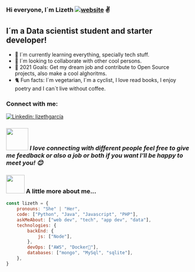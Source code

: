 ### Hi everyone, I´m Lizeth [![website](https://img.shields.io/badge/Website-46a2f1.svg?&style=flat-square&logo=Google-Chrome&logoColor=white&link=https://liztgarcia.github.io/)](https://liztgarcia.github.io/portfolio-website-d-Lizeth//) ✌

## I´m a Data scientist student and starter developer!
- 🌱 I´m currently learning everything, specially tech stuff.
- 🤝 I´m looking to collaborate with other cool persons.
- 🎯 2021 Goals: Get my dream job and contribute to Open Source projects, also make a cool alghoritms.
- 🐈 Fun facts: I´m vegetarian, I´m a cyclist, I love read books, I enjoy poetry and I can´t live without coffee.

### Connect with me:

[![Linkedin: lizethgarcía](https://img.shields.io/badge/LinkedIn-0077B5?style=for-the-badge&logo=linkedin&logoColor=white)](https://www.linkedin.com/in/lizeth-garc%C3%ADa-96bb3a215/)

### <img src="https://media.giphy.com/media/LnQjpWaON8nhr21vNW/giphy.gif" width="60"> <em><b>I love connecting with different people</b> feel free to give me feedback or also a job or both if you want <b>I'll be happy to meet you!</b> 😊</em>


### <img src="https://media.giphy.com/media/SBxw43bgIIDIqtH5JC/giphy.gif" width="50"> A little more about me...  

```javascript
const lizeth = {
    pronouns: "She" | "Her",
    code: ["Python", "Java", "Javascript", "PHP"],
    askMeAbout: ["web dev", "tech", "app dev", "data"],
    technologies: {
        backEnd: {
            js: ["Node"],
        },
        devOps: ["AWS", "Docker🐳"],
        databases: ["mongo", "MySql", "sqlite"],
    },  
}
